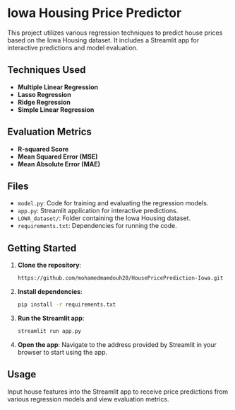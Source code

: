 # Iowa Housing Price Predictor

This project utilizes various regression techniques to predict house prices based on the Iowa Housing dataset. It includes a Streamlit app for interactive predictions and model evaluation.

## Techniques Used

- **Multiple Linear Regression**
- **Lasso Regression**
- **Ridge Regression**
- **Simple Linear Regression**

## Evaluation Metrics

- **R-squared Score**
- **Mean Squared Error (MSE)**
- **Mean Absolute Error (MAE)**

## Files

- `model.py`: Code for training and evaluating the regression models.
- `app.py`: Streamlit application for interactive predictions.
- `LOWA_dataset/`: Folder containing the Iowa Housing dataset.
- `requirements.txt`: Dependencies for running the code.

## Getting Started

1. **Clone the repository**:
   ```bash
   https://github.com/mohamedmamdouh20/HousePricePrediction-Iowa.git
   ```

2. **Install dependencies**:
   ```bash
   pip install -r requirements.txt
   ```

3. **Run the Streamlit app**:
   ```bash
   streamlit run app.py
   ```

4. **Open the app**: Navigate to the address provided by Streamlit in your browser to start using the app.

## Usage

Input house features into the Streamlit app to receive price predictions from various regression models and view evaluation metrics.
